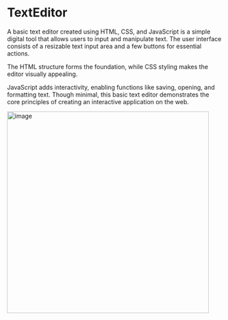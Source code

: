 # TextEditor
A basic text editor created using HTML, CSS, and JavaScript is a simple digital tool that allows users to input and manipulate text. The user interface consists of a resizable text input area and a few buttons for essential actions. 

The HTML structure forms the foundation, while CSS styling makes the editor visually appealing. 

JavaScript adds interactivity, enabling functions like saving, opening, and formatting text. Though minimal, this basic text editor demonstrates the core principles of creating an interactive application on the web.

<img width="471" alt="image" src="https://github.com/Avikal-16/TextEditor/assets/89452246/c0fababb-04e8-4d6b-a813-1091f800652f">
